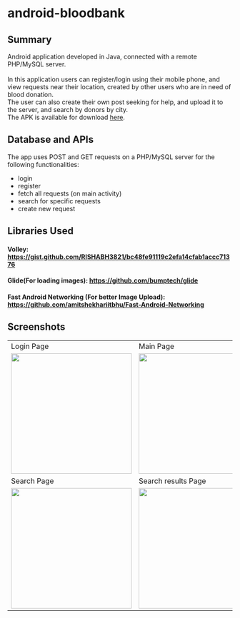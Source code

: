 # android-bloodbank

## Summary
Android application developed in Java, connected with a remote PHP/MySQL server.<br><br>
In this application users can register/login using their mobile phone, and view requests near their location, created by other users who are in need of blood donation. <br>
The user can also create their own post seeking for help, and upload it to the server, and search by donors by city.  
The APK is available for download <a href="https://grizzledwizard.eu/kougianos/apk/androidBloodbank-debug.apk">here</a>.

## Database and APIs
The app uses POST and GET requests on a PHP/MySQL server for the following functionalities: <br>
* login  
* register  
* fetch all requests (on main activity)  
* search for specific requests  
* create new request

## Libraries Used
#### Volley: https://gist.github.com/RISHABH3821/bc48fe91119c2efa14cfab1accc71376
#### Glide(For loading images): https://github.com/bumptech/glide
#### Fast Android Networking (For better Image Upload): https://github.com/amitshekhariitbhu/Fast-Android-Networking

## Screenshots  

<table>
  <tr>
     <td>Login Page</td>
     <td>Main Page</td>
     <td>Register Page</td>
  </tr>
   <tr>
    <td><img src="https://i.imgur.com/Naf99ww.png" width=270></td>
    <td><img src="https://i.imgur.com/9iXtPgQ.png" width=270></td>
    <td><img src="https://i.imgur.com/LlsuHNj.png" width=270></td>
  </tr>
  <tr>
     <td>Search Page</td>
     <td>Search results Page</td>
     <td>Make request Page</td>
  </tr>
  <tr>
    <td><img src="https://i.imgur.com/gJBeD9U.png" width=270></td>
    <td><img src="https://i.imgur.com/lEUnKd4.png" width=270></td>
    <td><img src="https://i.imgur.com/Bd1vDHg.png" width=270></td>
  </tr>
</table>

